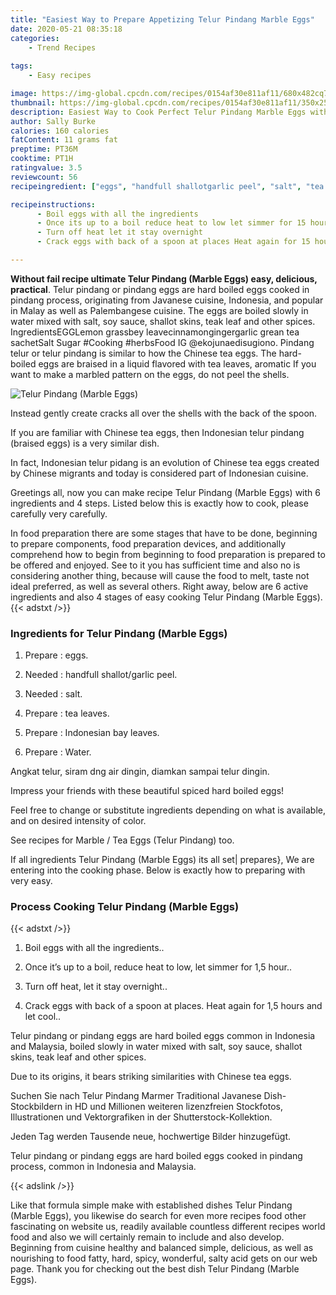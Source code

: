 ```yaml
---
title: "Easiest Way to Prepare Appetizing Telur Pindang Marble Eggs"
date: 2020-05-21 08:35:18
categories:
    - Trend Recipes
    
tags:
    - Easy recipes

image: https://img-global.cpcdn.com/recipes/0154af30e811af11/680x482cq70/telur-pindang-marble-eggs-recipe-main-photo.jpg
thumbnail: https://img-global.cpcdn.com/recipes/0154af30e811af11/350x250cq70/telur-pindang-marble-eggs-recipe-main-photo.jpg
description: Easiest Way to Cook Perfect Telur Pindang Marble Eggs with 6 ingredients and 4 stages of easy cooking.
author: Sally Burke
calories: 160 calories
fatContent: 11 grams fat
preptime: PT36M
cooktime: PT1H
ratingvalue: 3.5
reviewcount: 56
recipeingredient: ["eggs", "handfull shallotgarlic peel", "salt", "tea leaves", "Indonesian bay leaves", "Water"]

recipeinstructions: 
      - Boil eggs with all the ingredients 
      - Once its up to a boil reduce heat to low let simmer for 15 hour 
      - Turn off heat let it stay overnight 
      - Crack eggs with back of a spoon at places Heat again for 15 hours and let cool

---
```




**Without fail recipe ultimate Telur Pindang (Marble Eggs) easy, delicious, practical**. Telur pindang or pindang eggs are hard boiled eggs cooked in pindang process, originating from Javanese cuisine, Indonesia, and popular in Malay as well as Palembangese cuisine. The eggs are boiled slowly in water mixed with salt, soy sauce, shallot skins, teak leaf and other spices. IngredientsEGGLemon grassbey leavecinnamongingergarlic grean tea sachetSalt Sugar #Cooking #herbsFood IG @ekojunaedisugiono. Pindang telur or telur pindang is similar to how the Chinese tea eggs. The hard-boiled eggs are braised in a liquid flavored with tea leaves, aromatic If you want to make a marbled pattern on the eggs, do not peel the shells.


![Telur Pindang (Marble Eggs)](https://img-global.cpcdn.com/recipes/0154af30e811af11/680x482cq70/telur-pindang-marble-eggs-recipe-main-photo.jpg "Telur Pindang (Marble Eggs)")



Instead gently create cracks all over the shells with the back of the spoon.

If you are familiar with Chinese tea eggs, then Indonesian telur pindang (braised eggs) is a very similar dish.

In fact, Indonesian telur pidang is an evolution of Chinese tea eggs created by Chinese migrants and today is considered part of Indonesian cuisine.


Greetings all, now you can make recipe Telur Pindang (Marble Eggs) with 6 ingredients and 4 steps. Listed below this is exactly how to cook, please carefully very carefully.

In food preparation there are some stages that have to be done, beginning to prepare components, food preparation devices, and additionally comprehend how to begin from beginning to food preparation is prepared to be offered and enjoyed. See to it you has sufficient time and also no is considering another thing, because will cause the food to melt, taste not ideal preferred, as well as several others. Right away, below are 6 active ingredients and also 4 stages of easy cooking Telur Pindang (Marble Eggs).
{{< adstxt />}}

### Ingredients for Telur Pindang (Marble Eggs)


1. Prepare  : eggs.

1. Needed  : handfull shallot/garlic peel.

1. Needed  : salt.

1. Prepare  : tea leaves.

1. Prepare  : Indonesian bay leaves.

1. Prepare  : Water.


Angkat telur, siram dng air dingin, diamkan sampai telur dingin.

Impress your friends with these beautiful spiced hard boiled eggs!

Feel free to change or substitute ingredients depending on what is available, and on desired intensity of color.

See recipes for Marble / Tea Eggs (Telur Pindang) too.


If all ingredients Telur Pindang (Marble Eggs) its all set| prepares}, We are entering into the cooking phase. Below is exactly how to preparing with very easy.

### Process Cooking Telur Pindang (Marble Eggs)

{{< adstxt />}}


1. Boil eggs with all the ingredients..



1. Once it’s up to a boil, reduce heat to low, let simmer for 1,5 hour..



1. Turn off heat, let it stay overnight..



1. Crack eggs with back of a spoon at places. Heat again for 1,5 hours and let cool..




Telur pindang or pindang eggs are hard boiled eggs common in Indonesia and Malaysia, boiled slowly in water mixed with salt, soy sauce, shallot skins, teak leaf and other spices.

Due to its origins, it bears striking similarities with Chinese tea eggs.

Suchen Sie nach Telur Pindang Marmer Traditional Javanese Dish-Stockbildern in HD und Millionen weiteren lizenzfreien Stockfotos, Illustrationen und Vektorgrafiken in der Shutterstock-Kollektion.

Jeden Tag werden Tausende neue, hochwertige Bilder hinzugefügt.

Telur pindang or pindang eggs are hard boiled eggs cooked in pindang process, common in Indonesia and Malaysia.


{{< adslink />}}

Like that formula simple make with established dishes Telur Pindang (Marble Eggs), you likewise do search for even more recipes food other fascinating on website us, readily available countless different recipes world food and also we will certainly remain to include and also develop. Beginning from cuisine healthy and balanced simple, delicious, as well as nourishing to food fatty, hard, spicy, wonderful, salty acid gets on our web page. Thank you for checking out the best dish Telur Pindang (Marble Eggs).
